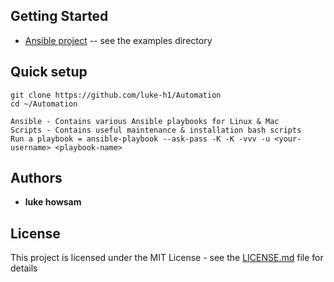 ## Getting Started

 * [Ansible project](https://github.com/ansible/ansible) -- see the examples directory


## Quick setup 
```
git clone https://github.com/luke-h1/Automation 
cd ~/Automation
``` 
``` 
Ansible - Contains various Ansible playbooks for Linux & Mac 
Scripts - Contains useful maintenance & installation bash scripts 
Run a playbook = ansible-playbook --ask-pass -K -K -vvv -u <your-username> <playbook-name>
``` 

## Authors
* **luke howsam** 

## License
This project is licensed under the MIT License - see the [LICENSE.md](LICENSE.md) file for details
